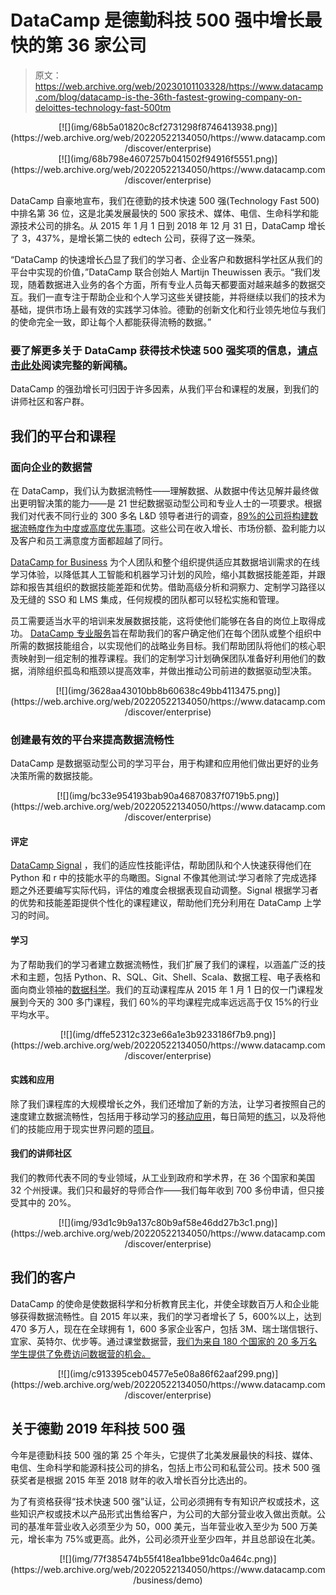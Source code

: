 # DataCamp 是德勤科技 500 强中增长最快的第 36 家公司

> 原文：<https://web.archive.org/web/20230101103328/https://www.datacamp.com/blog/datacamp-is-the-36th-fastest-growing-company-on-deloittes-technology-fast-500tm>

<center>[![](img/68b5a01820c8cf2731298f8746413938.png)](https://web.archive.org/web/20220522134050/https://www.datacamp.com/discover/enterprise)</center>

<center>[![](img/68b798e4607257b041502f94916f5551.png)](https://web.archive.org/web/20220522134050/https://www.datacamp.com/discover/enterprise)</center>

DataCamp 自豪地宣布，我们在德勤的技术快速 500 强(Technology Fast 500)中排名第 36 位，这是北美发展最快的 500 家技术、媒体、电信、生命科学和能源技术公司的排名。从 2015 年 1 月 1 日到 2018 年 12 月 31 日，DataCamp 增长了 3，437%，是增长第二快的 edtech 公司，获得了这一殊荣。

“DataCamp 的快速增长凸显了我们的学习者、企业客户和数据科学社区从我们的平台中实现的价值，”DataCamp 联合创始人 Martijn Theuwissen 表示。“我们发现，随着数据进入业务的各个方面，所有专业人员每天都要面对越来越多的数据交互。我们一直专注于帮助企业和个人学习这些关键技能，并将继续以我们的技术为基础，提供市场上最有效的实践学习体验。德勤的创新文化和行业领先地位与我们的使命完全一致，即让每个人都能获得流畅的数据。”

### 要了解更多关于 DataCamp 获得技术快速 500 强奖项的信息，[请点击此处](https://web.archive.org/web/20220522134050/https://www.prnewswire.com/news-releases/datacamp-ranked-36th-fastest-growing-company-in-north-america-on-deloittes-2019-technology-fast-500-300956476.html?tc=eml_cleartime)阅读完整的新闻稿。

DataCamp 的强劲增长可归因于许多因素，从我们平台和课程的发展，到我们的讲师社区和客户群。

## 我们的平台和课程

### 面向企业的数据营

在 DataCamp，我们认为数据流畅性——理解数据、从数据中传达见解并最终做出更明智决策的能力——是 21 世纪数据驱动型公司和专业人士的一项要求。根据我们对代表不同行业的 300 多名 L&D 领导者进行的调查，[89%的公司将构建数据流畅度作为中度或高度优先事项](https://web.archive.org/web/20220522134050/https://www.datacamp.com/resources/whitepapers/what-300-l-and-d-leaders-have-learned-about-data-fluency)。这些公司在收入增长、市场份额、盈利能力以及客户和员工满意度方面都超越了同行。

[DataCamp for Business](https://web.archive.org/web/20220522134050/https://www.datacamp.com/discover/enterprise) 为个人团队和整个组织提供适应其数据培训需求的在线学习体验，以降低其人工智能和机器学习计划的风险，缩小其数据技能差距，并跟踪和报告其组织的数据技能差距和优势。借助高级分析和洞察力、定制学习路径以及无缝的 SSO 和 LMS 集成，任何规模的团队都可以轻松实施和管理。

员工需要适当水平的培训来发展数据技能，这将使他们能够在各自的岗位上取得成功。 [DataCamp 专业服务](https://web.archive.org/web/20220522134050/https://s3.amazonaws.com/assets.datacamp.com/email/other/Professional+Services.pdf)旨在帮助我们的客户确定他们在每个团队或整个组织中所需的数据技能组合，以实现他们的战略业务目标。我们帮助团队将他们的核心职责映射到一组定制的推荐课程。我们的定制学习计划确保团队准备好利用他们的数据，消除组织孤岛和瓶颈以提高效率，并做出推动公司前进的数据驱动型决策。

<center>[![](img/3628aa43010bb8b60638c49bb4113475.png)](https://web.archive.org/web/20220522134050/https://www.datacamp.com/discover/enterprise)</center>

### 创建最有效的平台来提高数据流畅性

DataCamp 是数据驱动型公司的学习平台，用于构建和应用他们做出更好的业务决策所需的数据技能。

<center>[![](img/bc33e954193bab90a46870837f0719b5.png)](https://web.archive.org/web/20220522134050/https://www.datacamp.com/discover/enterprise)</center>

#### 评定

[DataCamp Signal](https://web.archive.org/web/20220522134050/http://datacamp.com/signal) ，我们的适应性技能评估，帮助团队和个人快速获得他们在 Python 和 r 中的技能水平的鸟瞰图。Signal 不像其他测试:学习者除了完成选择题之外还要编写实际代码，评估的难度会根据表现自动调整。Signal 根据学习者的优势和技能差距提供个性化的课程建议，帮助他们充分利用在 DataCamp 上学习的时间。

#### 学习

为了帮助我们的学习者建立数据流畅性，我们扩展了我们的课程，以涵盖广泛的技术和主题，包括 Python、R、SQL、Git、Shell、Scala、数据工程、电子表格和面向商业领袖的[数据科学](https://web.archive.org/web/20220522134050/https://www.datacamp.com/community/blog/data-science-for-managers)。我们的互动课程库从 2015 年 1 月 1 日的仅一门课程发展到今天的 300 多门课程，我们 60%的平均课程完成率远远高于仅 15%的行业平均水平。

<center>[![](img/dffe52312c323e66a1e3b9233186f7b9.png)](https://web.archive.org/web/20220522134050/https://www.datacamp.com/discover/enterprise)</center>

#### 实践和应用

除了我们课程库的大规模增长之外，我们还增加了新的方法，让学习者按照自己的速度建立数据流畅性，包括用于移动学习的[移动应用](https://web.archive.org/web/20220522134050/https://www.datacamp.com/mobile/)，每日简短的[练习](https://web.archive.org/web/20220522134050/https://www.datacamp.com/practice)，以及将他们的技能应用于现实世界问题的[项目](https://web.archive.org/web/20220522134050/https://www.datacamp.com/projects)。

#### 我们的讲师社区

我们的教师代表不同的专业领域，从工业到政府和学术界，在 36 个国家和美国 32 个州授课。我们只和最好的导师合作——我们每年收到 700 多份申请，但只接受其中的 20%。

<center>[![](img/93d1c9b9a137c80b9af58e46dd27b3c1.png)](https://web.archive.org/web/20220522134050/https://www.datacamp.com/discover/enterprise)</center>

## 我们的客户

DataCamp 的使命是使数据科学和分析教育民主化，并使全球数百万人和企业能够获得数据流畅性。自 2015 年以来，我们的学习者增长了 5，600%以上，达到 470 多万人，现在在全球拥有 1，600 多家企业客户，包括 3M、瑞士瑞信银行、宜家、英特尔、优步等。通过课堂数据营，[我们为来自 180 个国家的 20 多万名学生提供了免费访问数据营的机会。](https://web.archive.org/web/20220522134050/https://www.datacamp.com/community/blog/datacamps-free-classroom-model-used-in-180-countries)

<center>[![](img/c913395ceb04577e5e08a86f62aaf299.png)](https://web.archive.org/web/20220522134050/https://www.datacamp.com/discover/enterprise)</center>

## 关于德勤 2019 年科技 500 强

今年是德勤科技 500 强的第 25 个年头，它提供了北美发展最快的科技、媒体、电信、生命科学和能源科技公司的排名，包括上市公司和私营公司。技术 500 强获奖者是根据 2015 年至 2018 财年的收入增长百分比选出的。

为了有资格获得“技术快速 500 强”认证，公司必须拥有专有知识产权或技术，这些知识产权或技术以产品形式出售给客户，为公司的大部分营业收入做出贡献。公司的基准年营业收入必须至少为 50，000 美元，当年营业收入至少为 500 万美元，增长率为 75%或更高。此外，公司必须开业至少四年，并且总部设在北美。

<center>[![](img/77f385474b55f418ea1bbe91dc0a464c.png)](https://web.archive.org/web/20220522134050/https://www.datacamp.com/business/demo)</center>